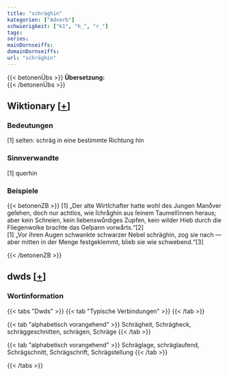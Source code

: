 ```yaml
---
title: "schräghin"
kategorien: ["Adverb"]
schwierigkeit: ["k1", "h_", "r_"]
tags:
series:
mainDornseiffs:
domainDornseiffs:
url: "schräghin"
---
```


{{< betonenÜbs >}}
**Übersetzung:**  
{{< /betonenÜbs >}}

## Wiktionary [[+](https://de.wiktionary.org/wiki/schräghin)]

### Bedeutungen
[1] selten: schräg in eine bestimmte Richtung hin  

### Sinnverwandte
[1] querhin  

### Beispiele
{{< betonenZB >}}
[1] „Der alte Wirtſchafter hatte wohl des Jungen Manoͤver geſehen, doch nur achtlos, wie ſchraͤghin aus ſeinem Taumelſinnen heraus; aber kein Schreien, kein liebenswuͤrdiges Zupfen, kein wilder Hieb durch die Fliegenwolke brachte das Geſpann vorwaͤrts.“[2]  
[1] „Vor ihren Augen schwankte schwarzer Nebel schräghin, zog sie nach — aber mitten in der Menge festgeklemmt, blieb sie wie schwebend.“[3]  

{{< /betonenZB >}}


## dwds [[+](https://www.dwds.de/wb/schräghin)]

### Wortinformation
{{< tabs "Dwds" >}}
{{< tab "Typische Verbindungen" >}}
{{< /tab >}}

{{< tab "alphabetisch vorangehend" >}}
Schrägheit, Schrägheck, schräggeschnitten, schrägen, Schräge
{{< /tab >}}

{{< tab "alphabetisch vorangehend" >}}
Schräglage, schräglaufend, Schrägschnitt, Schrägschrift, Schrägstellung
{{< /tab >}}

{{< /tabs >}}

